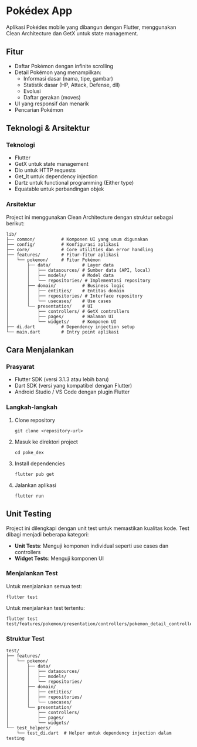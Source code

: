 # Pokédex App

Aplikasi Pokédex mobile yang dibangun dengan Flutter, menggunakan Clean Architecture dan GetX untuk state management.

## Fitur

- Daftar Pokémon dengan infinite scrolling
- Detail Pokémon yang menampilkan:
  - Informasi dasar (nama, tipe, gambar)
  - Statistik dasar (HP, Attack, Defense, dll)
  - Evolusi
  - Daftar gerakan (moves)
- UI yang responsif dan menarik
- Pencarian Pokémon

## Teknologi & Arsitektur

### Teknologi
- Flutter
- GetX untuk state management
- Dio untuk HTTP requests
- Get_It untuk dependency injection
- Dartz untuk functional programming (Either type)
- Equatable untuk perbandingan objek

### Arsitektur
Project ini menggunakan Clean Architecture dengan struktur sebagai berikut:

```
lib/
├── common/          # Komponen UI yang umum digunakan
├── config/          # Konfigurasi aplikasi
├── core/            # Core utilities dan error handling
├── features/        # Fitur-fitur aplikasi
│   └── pokemon/     # Fitur Pokémon
│       ├── data/            # Layer data
│       │   ├── datasources/ # Sumber data (API, local)
│       │   ├── models/      # Model data
│       │   └── repositories/ # Implementasi repository
│       ├── domain/          # Business logic
│       │   ├── entities/    # Entitas domain
│       │   ├── repositories/ # Interface repository
│       │   └── usecases/    # Use cases
│       └── presentation/    # UI
│           ├── controllers/ # GetX controllers
│           ├── pages/       # Halaman UI
│           └── widgets/     # Komponen UI
├── di.dart          # Dependency injection setup
└── main.dart        # Entry point aplikasi
```

## Cara Menjalankan

### Prasyarat
- Flutter SDK (versi 3.1.3 atau lebih baru)
- Dart SDK (versi yang kompatibel dengan Flutter)
- Android Studio / VS Code dengan plugin Flutter

### Langkah-langkah
1. Clone repository
   ```
   git clone <repository-url>
   ```

2. Masuk ke direktori project
   ```
   cd poke_dex
   ```

3. Install dependencies
   ```
   flutter pub get
   ```

4. Jalankan aplikasi
   ```
   flutter run
   ```

## Unit Testing

Project ini dilengkapi dengan unit test untuk memastikan kualitas kode. Test dibagi menjadi beberapa kategori:

- **Unit Tests**: Menguji komponen individual seperti use cases dan controllers
- **Widget Tests**: Menguji komponen UI

### Menjalankan Test

Untuk menjalankan semua test:
```
flutter test
```

Untuk menjalankan test tertentu:
```
flutter test test/features/pokemon/presentation/controllers/pokemon_detail_controller_test.dart
```

### Struktur Test

```
test/
├── features/
│   └── pokemon/
│       ├── data/
│       │   ├── datasources/
│       │   ├── models/
│       │   └── repositories/
│       ├── domain/
│       │   ├── entities/
│       │   ├── repositories/
│       │   └── usecases/
│       └── presentation/
│           ├── controllers/
│           ├── pages/
│           └── widgets/
└── test_helpers/
    └── test_di.dart  # Helper untuk dependency injection dalam testing
```
